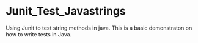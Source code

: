 # Junit_Test_Javastrings
Using Junit to test string methods in java.
This is a basic demonstraton on how to write tests in Java.
